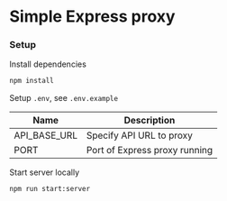 # Simple Express proxy

### Setup

Install dependencies
```bash
npm install
```

Setup `.env`, see `.env.example`

| Name  | Description  |
|---|---|
| API_BASE_URL | Specify API URL to proxy |
| PORT  | Port of Express proxy running |

Start server locally
```bash
npm run start:server
```